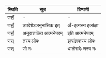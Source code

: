 | स्थिति | सूत्र | टिप्पणी |
| ----- | ------- | ------ |
| णसँ॒ | - | - |
| णसँ॒ | उपदेशेऽजनुनासिक इत् | अँ-इत्यस्य इत्संज्ञा |
| णसँ॒ | अनुदात्तङित आत्मनेपदम् | इति आत्मनेपदम् |
| णस् | तस्य लोपः | इत्संज्ञकस्य लोपः |
| णस् | णो नः | धातोरादेः णस्य नः |
